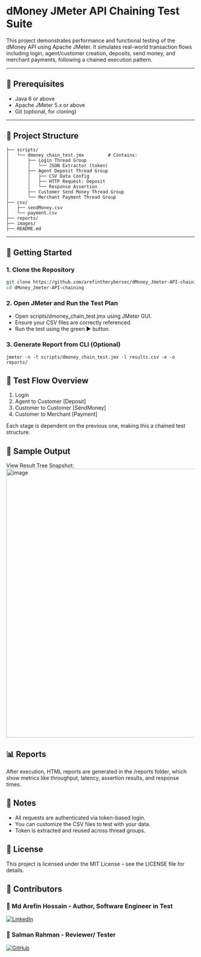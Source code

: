 # dMoney JMeter API Chaining Test Suite

This project demonstrates performance and functional testing of the dMoney API using Apache JMeter. It simulates real-world transaction flows including login, agent/customer creation, deposits, send money, and merchant payments, following a chained execution pattern.

---

## 🔧 Prerequisites

- Java 8 or above
- Apache JMeter 5.x or above
- Git (optional, for cloning)

---

## 📁 Project Structure

```
├── scripts/
│   └── dmoney_chain_test.jmx         # Contains:
│       ├── Login Thread Group
│       │   └── JSON Extractor (token)
│       ├── Agent Deposit Thread Group
│       │   ├── CSV Data Config
│       │   ├── HTTP Request: Deposit
│       │   └── Response Assertion
│       ├── Customer Send Money Thread Group
│       └── Merchant Payment Thread Group
├── csv/
│   ├── sendMoney.csv
│   └── payment.csv
├── reports/
├── images/
├── README.md
```


---

## 🚀 Getting Started

### 1. Clone the Repository
```bash
git clone https://github.com/arefinthecybersec/dMoney_Jmeter-API-chaining.git
cd dMoney_Jmeter-API-chaining
```
### 2. Open JMeter and Run the Test Plan
- Open scripts/dmoney_chain_test.jmx using JMeter GUI.
- Ensure your CSV files are correctly referenced.
- Run the test using the green ▶️ button.

### 3. Generate Report from CLI (Optional)
```
jmeter -n -t scripts/dmoney_chain_test.jmx -l results.csv -e -o reports/
```

## 🔄 Test Flow Overview

1. Login
2. Agent to Customer [Deposit]
3. Customer to Customer [SendMoney]
4. Customer to Merchant [Payment]
   
Each stage is dependent on the previous one, making this a chained test structure.

## 🧪 Sample Output

View Result Tree Snapshot:
<img width="1366" height="716" alt="image" src="https://github.com/user-attachments/assets/61805780-30a8-4dfb-91d3-c0def1ec58f6" />

## 📊 Reports

After execution, HTML reports are generated in the /reports folder, which show metrics like throughput, latency, assertion results, and response times.

## 📌 Notes

- All requests are authenticated via token-based login.
- You can customize the CSV files to test with your data.
- Token is extracted and reused across thread groups.

## 📝 License

This project is licensed under the MIT License – see the LICENSE file for details.

## 🤝 Contributors

### 👤 Md Arefin Hossain - Author, Software Engineer in Test
[![LinkedIn](https://img.shields.io/badge/LinkedIn-Profile-blue?logo=linkedin&style=flat-square)](https://www.linkedin.com/in/arefin-hossain/)

### 👤 Salman Rahman - Reviewer/ Tester
[![GitHub](https://img.shields.io/badge/GitHub-Profile-black?logo=github&style=flat-square)](https://github.com/salmansrabon)
